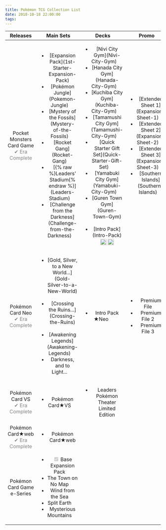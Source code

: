 ```yaml
---
title: Pokémon TCG Collection List
date: 2018-10-18 22:00:00
tags:
---
```


<table>
	<thead>
		<tr align="center">
			<th>Releases</th>
			<th>Main Sets</th>
			<th>Decks</th>
			<th>Promo</th>
			<th>SubSet</th>
		</tr>
	</thead>
	<tbody>
		<tr align="center">
			<td>Pocket Monsters Card Game<br/><span style="color:#858585">✔ Era Complete</span></td>
			<td>
				<ul>
					<li>[Expansion Pack](1st-Starter-Expansion-Pack)</li>
					<li>[Pokémon Jungle](Pokemon-Jungle) <img src="https://cdn.bulbagarden.net/upload/2/2f/SetSymbolJungle.png" height="15px" class="nofancybox" style="vertical-align: middle;"/></li>
					<li>[Mystery of the Fossils](Mystery-of-the-Fossils) <img src="https://cdn.bulbagarden.net/upload/e/e6/SetSymbolFossil.png" height="15px" class="nofancybox" style="vertical-align: middle;"/></li>
					<li>[Rocket Gang](Rocket-Gang) <img src="https://cdn.bulbagarden.net/upload/7/7e/SetSymbolTeam_Rocket.png" height="15px" class="nofancybox" style="vertical-align: middle;"/></li>
					<li>[{% raw %}Leaders' Stadium{% endraw %}](Leaders-Stadium) <img src="https://cdn.bulbagarden.net/upload/3/38/SetSymbolGym_Booster.png" height="15px" class="nofancybox" style="vertical-align: middle;"/></li>
					<li>[Challenge from the Darkness](Challenge-from-the-Darkness) <img src="https://cdn.bulbagarden.net/upload/3/38/SetSymbolGym_Booster.png" height="15px" class="nofancybox" style="vertical-align: middle;"/></li>
				</ul>
			</td>
			<td>
				<ul>
					<li>[Nivi City Gym](Nivi-City-Gym) <img src="https://cdn.bulbagarden.net/upload/3/38/SetSymbolGym_Booster.png" height="15px" class="nofancybox" style="vertical-align: middle;"/></li>
					<li>[Hanada City Gym](Hanada-City-Gym) <img src="https://cdn.bulbagarden.net/upload/3/38/SetSymbolGym_Booster.png" height="15px" class="nofancybox" style="vertical-align: middle;"/></li>
					<li>[Kuchiba City Gym](Kuchiba-City-Gym) <img src="https://cdn.bulbagarden.net/upload/3/38/SetSymbolGym_Booster.png" height="15px" class="nofancybox" style="vertical-align: middle;"/></li>
					<li>[Tamamushi City Gym](Tamamushi-City-Gym) <img src="https://cdn.bulbagarden.net/upload/3/38/SetSymbolGym_Booster.png" height="15px" class="nofancybox" style="vertical-align: middle;"/></li>
					<li>[Quick Starter Gift Set](Quick-Starter-Gift-Set) <img src="https://cdn.bulbagarden.net/upload/a/af/SetSymbolVending.png" height="16px" class="nofancybox" style="vertical-align: middle;"/></li>
					<li>[Yamabuki City Gym](Yamabuki-City-Gym) <img src="https://cdn.bulbagarden.net/upload/3/38/SetSymbolGym_Booster.png" height="15px" class="nofancybox" style="vertical-align: middle;"/></li>
					<li>[Guren Town Gym](Guren-Town-Gym) <img src="https://cdn.bulbagarden.net/upload/3/38/SetSymbolGym_Booster.png" height="15px" class="nofancybox" style="vertical-align: middle;"/></li>
					<li>[Intro Pack](Intro-Pack) <img src="https://cdn.bulbagarden.net/upload/2/26/SetSymbolBulbasaurIntroPack.png" height="20px" class="nofancybox" style="vertical-align: middle;"/> <img src="https://cdn.bulbagarden.net/upload/d/d3/SetSymbolSquirtleIntroPack.png" height="20px" class="nofancybox" style="vertical-align: middle;"/></li>
				</ul>
			</td>
			<td>
				<ul>
					<li>[Extended Sheet 1](Expansion-Sheet-1) <img src="https://cdn.bulbagarden.net/upload/a/af/SetSymbolVending.png" height="16px" class="nofancybox" style="vertical-align: middle;"/></li>
					<li>[Extended Sheet 2](Expansion-Sheet-2) <img src="https://cdn.bulbagarden.net/upload/a/af/SetSymbolVending.png" height="16px" class="nofancybox" style="vertical-align: middle;"/></li>
					<li>[Extended Sheet 3](Expansion-Sheet-3) <img src="https://cdn.bulbagarden.net/upload/a/af/SetSymbolVending.png" height="16px" class="nofancybox" style="vertical-align: middle;"/></li>
					<li>[Southern Islands](Southern-Islands) <img src="https://cdn.bulbagarden.net/upload/9/96/SetSymbolSouthern_Islands.png" height="15px" class="nofancybox" style="vertical-align: middle;"/></li>
				</ul>
			</td>
			<td></td>
		</tr>
		<tr align="center">
			<td>Pokémon Card Neo<br/><span style="color:#858585">✔ Era Complete</span></td>
			<td>
				<ul>
					<li>[Gold, Silver, to a New World...](Gold-Silver-to-a-New-World) <img src="https://cdn.bulbagarden.net/upload/7/75/SetSymbolNeo_Genesis.png" height="15px" class="nofancybox"/></li>
					<li>[Crossing the Ruins...](Crossing-the-Ruins) <img src="https://cdn.bulbagarden.net/upload/f/f8/SetSymbolNeo_Discovery.png" height="15px" class="nofancybox"/></li>
					<li>[Awakening Legends](Awakening-Legends) <img src="https://cdn.bulbagarden.net/upload/c/c6/SetSymbolNeo_Revelation.png" height="15px" class="nofancybox"/></li>
					<li>Darkness, and to Light... <img src="https://cdn.bulbagarden.net/upload/8/88/SetSymbolNeo_Destiny.png" height="15px" class="nofancybox"/></li>
				</ul>
			</td>
			<td>
				<ul>
					<li>Intro Pack ★Neo <img src="https://cdn.bulbagarden.net/upload/e/e5/SetSymbolChikoritaIntroPackNeo.png" height="15px" class="nofancybox"/> <img src="https://cdn.bulbagarden.net/upload/7/76/SetSymbolTotodileIntroPackNeo.png" height="15px" class="nofancybox"/></li>
				</ul>
			</td>
			<td>
				<ul>
					<li>Premium File <img src="https://cdn.bulbagarden.net/upload/7/75/SetSymbolNeo_Genesis.png" height="15px" class="nofancybox"/></li>
					<li>Premium File 2 <img src="https://cdn.bulbagarden.net/upload/f/f8/SetSymbolNeo_Discovery.png" height="15px" class="nofancybox"/></li>
					<li>Premium File 3 <img src="https://cdn.bulbagarden.net/upload/c/c6/SetSymbolNeo_Revelation.png" height="15px" class="nofancybox"/></li>
				</ul>
			</td>
			<td></td>
		</tr>
		<tr align="center">
			<td>Pokémon Card VS<br/><span style="color:#858585">✔ Era Complete</span></td>
			<td>
				<ul>
					<li>Pokémon Card★VS <img src="https://cdn.bulbagarden.net/upload/c/c3/SetSymbolVS.png" height="15px" class="nofancybox"/></li>
				</ul>
			</td>
			<td>
				<ul>
					<li>Leaders Pokémon Theater Limited Edition</li>
				</ul>
			</td>
			<td></td>
			<td></td>
		</tr>
		<tr align="center">
			<td>Pokémon Card★web<br/><span style="color:#858585">✔ Era Complete</span></td>
			<td>
				<ul>
					<li>Pokémon Card★web</li>
				</ul>
			</td>
			<td></td>
			<td></td>
			<td></td>
		</tr>
		<tr align="center">
			<td>Pokémon Card Game e-Series</td>
			<td>
				<ul>
					<li><input type="checkbox" id="" disabled="" class="task-list-item-checkbox" checked=""> Base Expansion Pack <img src="https://cdn.bulbagarden.net/upload/7/7f/SetSymbolBase_Expansion_Pack.png" height="15px" class="nofancybox"/></li>
					<li>The Town on No Map <img src="https://cdn.bulbagarden.net/upload/d/de/SetSymbolThe_Town_on_No_Map.png" height="15px" class="nofancybox"/></li>
					<li>Wind from the Sea <img src="https://cdn.bulbagarden.net/upload/1/15/SetSymbolWind_from_the_Sea.png" height="15px" class="nofancybox"/></li>
					<li>Split Earth <img src="https://cdn.bulbagarden.net/upload/c/c6/SetSymbolSplit_Earth.png" height="15px" class="nofancybox"/></li>
					<li>Mysterious Mountains <img src="https://cdn.bulbagarden.net/upload/5/50/SetSymbolMysterious_Mountains.png" height="15px" class="nofancybox"/></li>
				</ul>
			</td>
			<td></td>
			<td></td>
			<td></td>
		</tr>
	</tbody>
</table>
